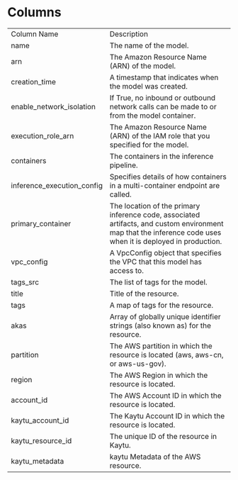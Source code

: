 # Columns  

<table>
	<tr><td>Column Name</td><td>Description</td></tr>
	<tr><td>name</td><td>The name of the model.</td></tr>
	<tr><td>arn</td><td>The Amazon Resource Name (ARN) of the model.</td></tr>
	<tr><td>creation_time</td><td>A timestamp that indicates when the model was created.</td></tr>
	<tr><td>enable_network_isolation</td><td>If True, no inbound or outbound network calls can be made to or from the model container.</td></tr>
	<tr><td>execution_role_arn</td><td>The Amazon Resource Name (ARN) of the IAM role that you specified for the model.</td></tr>
	<tr><td>containers</td><td>The containers in the inference pipeline.</td></tr>
	<tr><td>inference_execution_config</td><td>Specifies details of how containers in a multi-container endpoint are called.</td></tr>
	<tr><td>primary_container</td><td>The location of the primary inference code, associated artifacts, and custom environment map that the inference code uses when it is deployed in production.</td></tr>
	<tr><td>vpc_config</td><td>A VpcConfig object that specifies the VPC that this model has access to.</td></tr>
	<tr><td>tags_src</td><td>The list of tags for the model.</td></tr>
	<tr><td>title</td><td>Title of the resource.</td></tr>
	<tr><td>tags</td><td>A map of tags for the resource.</td></tr>
	<tr><td>akas</td><td>Array of globally unique identifier strings (also known as) for the resource.</td></tr>
	<tr><td>partition</td><td>The AWS partition in which the resource is located (aws, aws-cn, or aws-us-gov).</td></tr>
	<tr><td>region</td><td>The AWS Region in which the resource is located.</td></tr>
	<tr><td>account_id</td><td>The AWS Account ID in which the resource is located.</td></tr>
	<tr><td>kaytu_account_id</td><td>The Kaytu Account ID in which the resource is located.</td></tr>
	<tr><td>kaytu_resource_id</td><td>The unique ID of the resource in Kaytu.</td></tr>
	<tr><td>kaytu_metadata</td><td>kaytu Metadata of the AWS resource.</td></tr>
</table>
